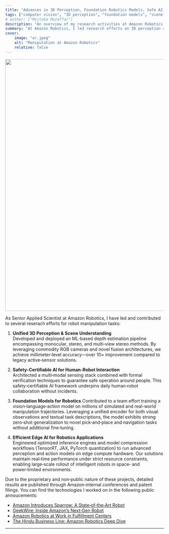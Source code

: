 ```yaml
---
title: "Advances in 3D Perception, Foundation Robotics Models, Safe AI, and Edge Intelligence"
tags: ["computer vision", "3D perception", "foundation models", "scene understanding", "human-robot interaction", "edge computing", "robotics", "AI safety"]
# author: ["Mojtaba Mozaffar"]
description: "An overview of my research activities at Amazon Robotics, focusing on unified 3D perception methods, foundation robotics models, safety‑certifiable AI for human‑robot interaction, and efficient edge AI solutions."
summary: "At Amazon Robotics, I led research efforts on 3D perception and scene understanding AI for robotic workcells; designed safety‑certifiable AI stacks for guaranteed safe human‑robot collaboration; engineered highly efficient AI inference frameworks to run advanced models on edge devices; and contributed to the development of large robotic foundation models that can reason about a wide range of working condition, tasks, and embodiments."
cover:
    image: "ar.jpeg"
    alt: "Manipulation at Amazon Robotics"
    relative: false
---
```


<img src="/ar.jpeg" width="800">


As Senior Applied Scientist at Amazon Robotics, I have led and contributed to several reserach efforts for robot manipulation tasks:

1. **Unified 3D Perception & Scene Understanding**  
   Developed and deployed an ML‑based depth estimation pipeline encompassing monocular, stereo, and multi‑view stereo methods. By leveraging commodity RGB cameras and novel fusion architectures, we achieve millimeter‑level accuracy—over 10× improvement compared to legacy active‑sensor solutions.

2. **Safety‑Certifiable AI for Human‑Robot Interaction**  
   Architected a multi‑modal sensing stack combined with formal verification techniques to guarantee safe operation around people. This safety‑certifiable AI framework underpins daily human‑robot collaboration without incidents.

3. **Foundation Models for Robotics**
    Contributed to a team effort training a vision‑language‑action model on millions of simulated and real-world manipulation trajectories. Leveraging a unified encoder for both visual observations and textual task descriptions, the model exhibits strong zero‑shot generalization to novel pick‑and‑place and navigation tasks without additional fine‑tuning.

4. **Efficient Edge AI for Robotics Applications**  
   Engineered optimized inference engines and model compression workflows (TensorRT, JAX, PyTorch quantization) to run advanced perception and action models on edge compute hardware. Our solutions maintain real‑time performance under strict resource constraints, enabling large‑scale rollout of intelligent robots in space‑ and power‑limited environments.

Due to the proprietary and non‑public nature of these projects, detailed results are published through Amazon‑internal conferences and patent filings. You can find the technologies I worked on in the following public annoucements:

+ [Amazon Introduces Sparrow: A State‑of‑the‑Art Robot](/news/operations/amazon‑introduces‑sparrow‑a‑state‑of‑the‑art‑robot‑that‑handles‑millions‑of‑diverse‑products)  
+ [GeekWire: Inside Amazon’s Next‑Gen Robot](https://www.youtube.com/watch?v=sBxKiz5I11o&ab_channel=GeekWire)  
+ [Amazon Robotics at Work in Fulfillment Centers](/news/operations/amazon‑robotics‑robots‑fulfillment‑center)  
+ [The Hindu Business Line: Amazon Robotics Deep Dive](https://www.youtube.com/watch?v=L8a-jt3Kcus&ab_channel=TheHindubusinessline)

---

